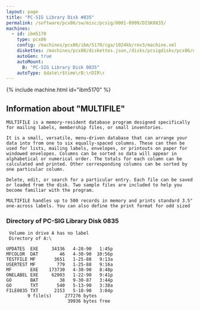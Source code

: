 ```yaml
---
layout: page
title: "PC-SIG Library Disk #835"
permalink: /software/pcx86/sw/misc/pcsig/0001-0999/DISK0835/
machines:
  - id: ibm5170
    type: pcx86
    config: /machines/pcx86/ibm/5170/cga/1024kb/rev3/machine.xml
    diskettes: /machines/pcx86/diskettes.json,/disks/pcsigdisks/pcx86/diskettes.json
    autoGen: true
    autoMount:
      B: "PC-SIG Library Disk 0835"
    autoType: $date\r$time\rB:\rDIR\r
---
```


{% include machine.html id="ibm5170" %}

## Information about "MULTIFILE"

    MULTIFILE is a memory-resident database program designed specifically
    for mailing labels, membership files, or small inventories.
    
    It is a small, versatile, menu-driven database that can arrange your
    data into from one to six equally-spaced columns. These can then be
    used for lists, mailing labels, envelopes, or printouts on paper for
    windowed envelopes. Columns can be sorted so data will appear in
    alphabetical or numerical order. The totals for each column can be
    calculated and printed. Other corresponding columns can be sorted by
    one particular column.
    
    Delete, edit, or search for a particular entry. Each file can be saved
    or loaded from the disk. Two sample files are included to help you
    become familiar with the program.
    
    MULTIFILE handles up to 500 records in memory and prints standard 3.5"
    one-across labels. You can also define the print format for odd sized

### Directory of PC-SIG Library Disk 0835

     Volume in drive A has no label
     Directory of A:\

    UPDATES  EXE     34336   4-28-90   1:45p
    MFCOLOR  DAT        46   4-30-90  10:56p
    TESTFILE MF       3651   1-25-88   9:13a
    USERTEST MF        779   1-25-88   9:16a
    MF       EXE    173730   4-30-90   8:48p
    ONELABEL EXE     62003   1-22-90   9:41p
    GO       BAT        38   9-30-87   3:44p
    GO       TXT       540   5-13-90   3:38a
    FILE0835 TXT      2153   5-18-90   3:04p
            9 file(s)     277276 bytes
                           39936 bytes free
